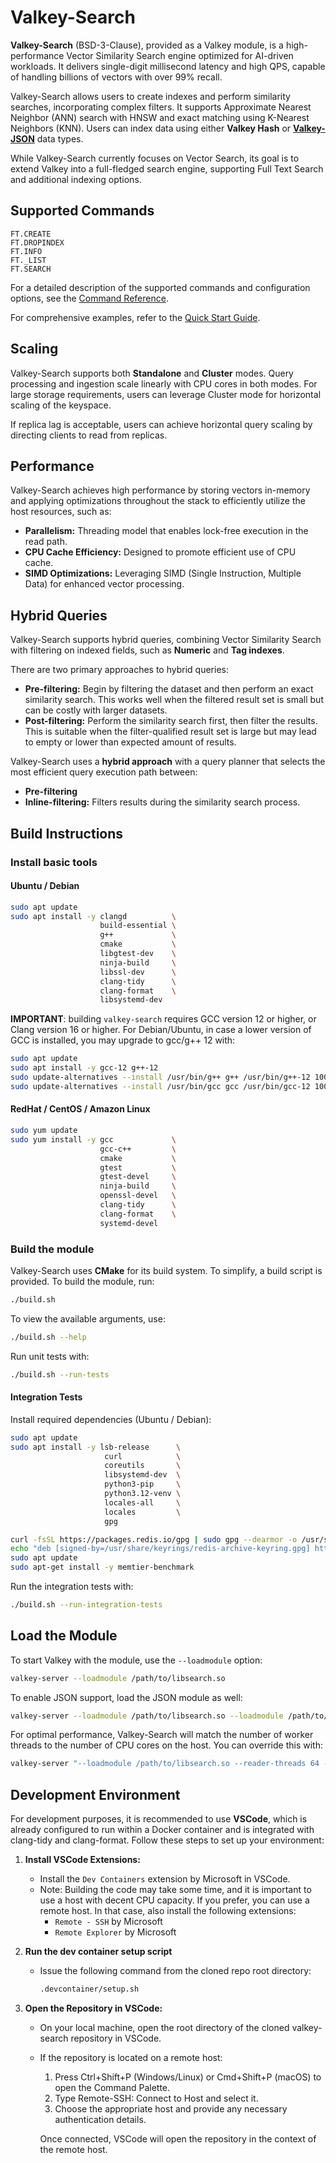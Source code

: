 # Valkey-Search

**Valkey-Search** (BSD-3-Clause), provided as a Valkey module, is a high-performance Vector Similarity Search engine optimized for AI-driven workloads. It delivers single-digit millisecond latency and high QPS, capable of handling billions of vectors with over 99% recall.

Valkey-Search allows users to create indexes and perform similarity searches, incorporating complex filters. It supports Approximate Nearest Neighbor (ANN) search with HNSW and exact matching using K-Nearest Neighbors (KNN). Users can index data using either **Valkey Hash** or **[Valkey-JSON](https://github.com/valkey-io/valkey-json)** data types.

While Valkey-Search currently focuses on Vector Search, its goal is to extend Valkey into a full-fledged search engine, supporting Full Text Search and additional indexing options.

## Supported Commands

```plaintext
FT.CREATE
FT.DROPINDEX
FT.INFO
FT._LIST
FT.SEARCH
```

For a detailed description of the supported commands and configuration options, see the [Command Reference](https://github.com/valkey-io/valkey-search/blob/main/COMMANDS.md).

For comprehensive examples, refer to the [Quick Start Guide](https://github.com/valkey-io/valkey-search/blob/main/QUICK_START.md).

## Scaling

Valkey-Search supports both **Standalone** and **Cluster** modes. Query processing and ingestion scale linearly with CPU cores in both modes. For large storage requirements, users can leverage Cluster mode for horizontal scaling of the keyspace.

If replica lag is acceptable, users can achieve horizontal query scaling by directing clients to read from replicas.

## Performance

Valkey-Search achieves high performance by storing vectors in-memory and applying optimizations throughout the stack to efficiently utilize the host resources, such as:

- **Parallelism:**  Threading model that enables lock-free execution in the read path.
- **CPU Cache Efficiency:** Designed to promote efficient use of CPU cache.
- **SIMD Optimizations:** Leveraging SIMD (Single Instruction, Multiple Data) for enhanced vector processing.

## Hybrid Queries

Valkey-Search supports hybrid queries, combining Vector Similarity Search with filtering on indexed fields, such as **Numeric** and **Tag indexes**.

There are two primary approaches to hybrid queries:

- **Pre-filtering:** Begin by filtering the dataset and then perform an exact similarity search. This works well when the filtered result set is small but can be costly with larger datasets.
- **Post-filtering:** Perform the similarity search first, then filter the results. This is suitable when the filter-qualified result set is large but may lead to empty or lower than expected amount of results.

Valkey-Search uses a **hybrid approach** with a query planner that selects the most efficient query execution path between:

- **Pre-filtering**
- **Inline-filtering:** Filters results during the similarity search process.

## Build Instructions

### Install basic tools

#### Ubuntu / Debian

```sh
sudo apt update
sudo apt install -y clangd          \
                    build-essential \
                    g++             \
                    cmake           \
                    libgtest-dev    \
                    ninja-build     \
                    libssl-dev      \
                    clang-tidy      \
                    clang-format    \
                    libsystemd-dev
```


**IMPORTANT**: building `valkey-search` requires GCC version 12 or higher, or Clang version 16 or higher. For Debian/Ubuntu, in case a lower version of GCC is installed, you may upgrade to gcc/g++ 12 with:

```sh
sudo apt update
sudo apt install -y gcc-12 g++-12
sudo update-alternatives --install /usr/bin/g++ g++ /usr/bin/g++-12 1000
sudo update-alternatives --install /usr/bin/gcc gcc /usr/bin/gcc-12 1000
```

#### RedHat / CentOS / Amazon Linux

```sh
sudo yum update
sudo yum install -y gcc             \
                    gcc-c++         \
                    cmake           \
                    gtest           \
                    gtest-devel     \
                    ninja-build     \
                    openssl-devel   \
                    clang-tidy      \
                    clang-format    \
                    systemd-devel
```

### Build the module

Valkey-Search uses **CMake** for its build system. To simplify, a build script is provided. To build the module, run:

```sh
./build.sh
```

To view the available arguments, use:

```sh
./build.sh --help
```

Run unit tests with:

```sh
./build.sh --run-tests
```

#### Integration Tests

Install required dependencies (Ubuntu / Debian):

```sh
sudo apt update
sudo apt install -y lsb-release      \
                     curl            \
                     coreutils       \
                     libsystemd-dev  \
                     python3-pip     \
                     python3.12-venv \
                     locales-all     \
                     locales         \
                     gpg

curl -fsSL https://packages.redis.io/gpg | sudo gpg --dearmor -o /usr/share/keyrings/redis-archive-keyring.gpg
echo "deb [signed-by=/usr/share/keyrings/redis-archive-keyring.gpg] https://packages.redis.io/deb $(lsb_release -cs) main" | sudo tee /etc/apt/sources.list.d/redis.list
sudo apt update
sudo apt-get install -y memtier-benchmark
```

Run the integration tests with:

```sh
./build.sh --run-integration-tests
```

## Load the Module

To start Valkey with the module, use the `--loadmodule` option:

```sh
valkey-server --loadmodule /path/to/libsearch.so
```

To enable JSON support, load the JSON module as well:

```sh
valkey-server --loadmodule /path/to/libsearch.so --loadmodule /path/to/libjson.so
```

For optimal performance, Valkey-Search will match the number of worker threads to the number of CPU cores on the host. You can override this with:

```sh
valkey-server "--loadmodule /path/to/libsearch.so --reader-threads 64 --writer-threads 64"
```

## Development Environment

For development purposes, it is recommended to use <b>VSCode</b>, which is already configured to run within a Docker container and is integrated with clang-tidy and clang-format. Follow these steps to set up your environment:

1. <b>Install VSCode Extensions:</b>
    - Install the `Dev Containers` extension by Microsoft in VSCode.
    - Note: Building the code may take some time, and it is important to use a host with decent CPU capacity. If you prefer, you can use a remote host. In that case, also install the following extensions:
      - `Remote - SSH` by Microsoft
      - `Remote Explorer` by Microsoft

2. <b>Run the dev container setup script</b>
    - Issue the following command from the cloned repo root directory:
        ```sh
        .devcontainer/setup.sh
        ```

3. <b>Open the Repository in VSCode:</b>
    - On your local machine, open the root directory of the cloned valkey-search repository in VSCode.
    - If the repository is located on a remote host:
      1. Press Ctrl+Shift+P (Windows/Linux) or Cmd+Shift+P (macOS) to open the Command Palette.
      2. Type Remote-SSH: Connect to Host and select it.
      3. Choose the appropriate host and provide any necessary authentication details.

       Once connected, VSCode will open the repository in the context of the remote host.

